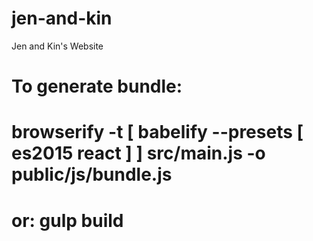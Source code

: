 # jen-and-kin
Jen and Kin's Website

# To generate bundle:
# browserify -t [ babelify --presets [ es2015 react ] ] src/main.js -o public/js/bundle.js
# or: gulp build

